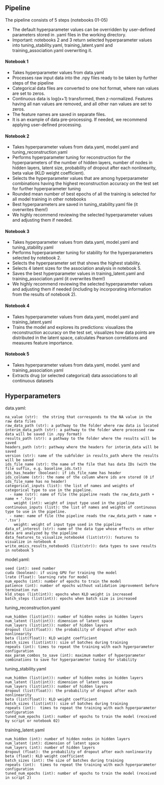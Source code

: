 ## Pipeline

The pipeline consists of 5 steps (notebooks 01-05)

* The default hyperparameter values can be overridden by user-defined parameters stored in .yaml files in the working directory.
* Important: notebooks 2 and 3 return selected hyperparameter values into tuning_stability.yaml, training_latent.yaml and training_association.yaml overwriting it. 

#### Notebook 1 

* Takes hyperparameter values from data.yaml
* Processes raw input data into the .npy files ready to be taken by further steps of the pipeline
* Categorical data files are converted to one hot format, where nan values are set to zeros.
* Continuous data is log(x+1) transformed, then z-normalized. Features having all nan values are removed, and all other nan values are set to zeros.
* The feature names are saved in separate files.
* It is an example of data pre-processing. If needed, we recommend applying user-defined processing.

#### Notebook 2 

* Takes hyperparameter values from data.yaml, model.yaml and tuning_reconstruction.yaml
* Performs hyperparameter tuning for reconstruction for the hyperparameters of the number of hidden layers, number of nodes in hidden layers, latent size, probability of dropout after each nonlinearity, beta value (KLD weight coefficient).
* Selects the hyperparameter values that are among hyperparameter combinations having the highest reconstruction accuracy on the test set for further hyperparameter tuning
* Rounded mean number of best epochs of all the training is selected for all model training in other notebooks 
* Best hyperparameters are saved in tuning_stability.yaml file (it overwrites them!)
* We highly recommend reviewing the selected hyperparameter values and adjusting them if needed.

#### Notebook 3

* Takes hyperparameter values from data.yaml, model.yaml and tuning_stability.yaml
* Performs hyperparameter tuning for stability for the hyperparameters selected by notebook 2.
* Selects the hyperparameter set that shows the highest stability.
* Selects 4 latent sizes for the association analysis in notebook 5. 
* Saves the best hyperparameter values in training_latent.yaml and training_association.yaml (it overwrites them!)
* We highly recommend reviewing the selected hyperparameter values and adjusting them if needed (including by incorporating information from the results of notebook 2).

#### Notebook 4
* Takes hyperparameter values from data.yaml, model.yaml and training_latent.yaml
* Trains the model and explores its predictions: visualizes the reconstruction accuracy on the test set, visualizes how data points are distributed in the latent space, calculates Pearson correlations and measures feature importance.

#### Notebook 5

* Takes hyperparameter values from data.yaml, model. yaml and training_association.yaml
* Extracts drug (or selected categorical) data associations to all continuous datasets


## Hyperparameters

data.yaml:
```
na_value (str):  the string that corresponds to the NA value in the raw data files
raw_data_path (str): a pathway to the folder where raw data is located 
interim_data_path (str): a pathway to the folder where processed raw data will be saved (in .npy format)
results_path (str): a pathway to the folder where the results will be saved 
headers_path (str): pathway where the headers for interim_data will be saved
version (str): name of the subfolder in results_path where the results will be saved
ids_file_name (str): the name of the file that has data IDs (with the file suffix, e.g. baseline_ids.txt)
ids_has_header (boolean): if ids_file_name has header 
ids_colname (str): the name of the column where ids are stored (0 if ids_file_name has no header)
categorical_inputs (list): the list of names and weights of categorical type to use in the pipeline. 
  - name (str): name of file (the pipeline reads the raw_data_path + name + '.tsv')
    weight (int): weight of input type used in the pipeline
continuous_inputs (list): the list of names and weights of continuous type to use in the pipeline.
  - name: name of file (the pipeline reads the raw_data_path + name + '.tsv')
    weight: weight of input type used in the pipeline
data_of_interest (str): name of the data type whose effects on other data are analyzed by the pipeline  
data_features_to_visualize_notebook4 (list(str)): features to visualize in notebook 4  
write_omics_results_notebook5 (list(str)): data types to save results in notebook 5 
```

model.yaml:
```
seed (int): seed number
cuda (boolean): if using GPU for training the model
lrate (float): learning rate for model
num_epochs (int): number of epochs to train the model
patience (int): number of epochs without validation improvement before termination run
kld_steps (list(int)): epochs when KLD weight is increased
batch_steps (list(int)): epochs when batch size is increased
```

tuning_reconstruction.yaml
```
num_hidden (list(int)): number of hidden nodes in hidden layers
num_latent (list(int)): dimension of latent space
num_layers (list(int)): number of hidden layers
dropout (list(float)): the probability of dropout after each nonlinearity
beta (list(float)): KLD weight coefficient
batch_sizes (list(int)): size of batches during training
repeats (int): times to repeat the training with each hyperparameter configuration
max_param_combos_to_save (int): maximum number of hyperparameter combinations to save for hyperparameter tuning for stability
```

tuning_stability.yaml
```
num_hidden (list(int)): number of hidden nodes in hidden layers
num_latent (list(int)): dimension of latent space
num_layers (list(int)): number of hidden layers
dropout (list(float)): the probability of dropout after each nonlinearity
beta (list(float)): KLD weight coefficient
batch_sizes (list(int)): size of batches during training
repeats (int):  times to repeat the training with each hyperparameter configuration
tuned_num_epochs (int): number of epochs to train the model (received by script or notebook 02)
```

training_latent.yaml
```
num_hidden (int): number of hidden nodes in hidden layers
num_latent (int): dimension of latent space
num_layers (int): number of hidden layers
dropout (float): the probability of dropout after each nonlinearity
beta (float): KLD weight coefficient
batch_sizes (int): the size of batches during training
repeats (int):  times to repeat the training with each hyperparameter configuration
tuned_num_epochs (int): number of epochs to train the model (received in script 2)
```
